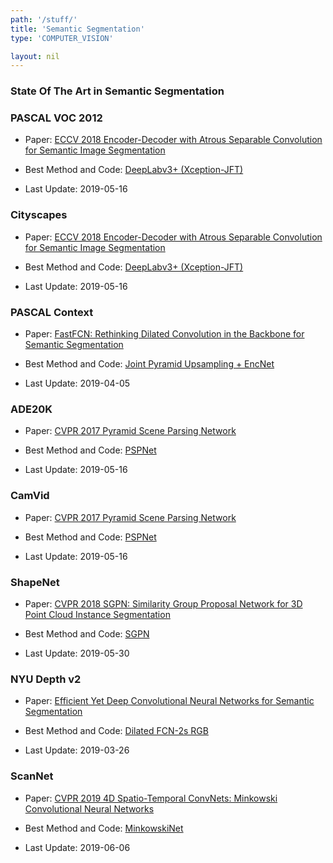 ```yaml
---
path: '/stuff/'
title: 'Semantic Segmentation'
type: 'COMPUTER_VISION'

layout: nil
---
```


### State Of The Art in Semantic Segmentation  

### PASCAL VOC 2012

* Paper: [ECCV 2018 Encoder-Decoder with Atrous Separable Convolution for Semantic Image Segmentation](https://arxiv.org/pdf/1802.02611v3.pdf)

* Best Method and Code: [DeepLabv3+ (Xception-JFT)](https://github.com/tensorflow/models/tree/master/research/deeplab)

* Last Update: 2019-05-16

### Cityscapes

* Paper: [ECCV 2018 Encoder-Decoder with Atrous Separable Convolution for Semantic Image Segmentation](https://arxiv.org/pdf/1802.02611v3.pdf)

* Best Method and Code: [DeepLabv3+ (Xception-JFT)](https://github.com/tensorflow/models/tree/master/research/deeplab)

* Last Update: 2019-05-16

### PASCAL Context

* Paper: [ FastFCN: Rethinking Dilated Convolution in the Backbone for Semantic Segmentation](https://arxiv.org/pdf/1903.11816v1.pdf)

* Best Method and Code: [Joint Pyramid Upsampling + EncNet](https://github.com/wuhuikai/FastFCN)

* Last Update: 2019-04-05

### ADE20K

* Paper: [CVPR 2017 Pyramid Scene Parsing Network](https://arxiv.org/pdf/1612.01105v2.pdf)

* Best Method and Code: [PSPNet](https://github.com/tensorflow/models/tree/master/research/deeplab)

* Last Update: 2019-05-16

### CamVid

* Paper: [CVPR 2017 Pyramid Scene Parsing Network](https://arxiv.org/pdf/1612.01105v2.pdf)

* Best Method and Code: [PSPNet](https://github.com/tensorflow/models/tree/master/research/deeplab)

* Last Update: 2019-05-16

### ShapeNet

* Paper: [CVPR 2018 SGPN: Similarity Group Proposal Network for 3D Point Cloud Instance Segmentation](https://arxiv.org/pdf/1711.08588v1.pdf)

* Best Method and Code: [SGPN](https://github.com/laughtervv/SGPN)

* Last Update: 2019-05-30

### NYU Depth v2

* Paper: [ Efficient Yet Deep Convolutional Neural Networks for Semantic Segmentation](https://arxiv.org/pdf/1707.08254v3.pdf)

* Best Method and Code: [Dilated FCN-2s RGB](https://github.com/SharifAmit/DilatedFCNSegmentation)

* Last Update: 2019-03-26

### ScanNet

* Paper: [CVPR 2019 4D Spatio-Temporal ConvNets: Minkowski Convolutional Neural Networks](https://arxiv.org/pdf/1904.08755v3.pdf)

* Best Method and Code: [MinkowskiNet](https://github.com/StanfordVL/MinkowskiEngine)

* Last Update: 2019-06-06

